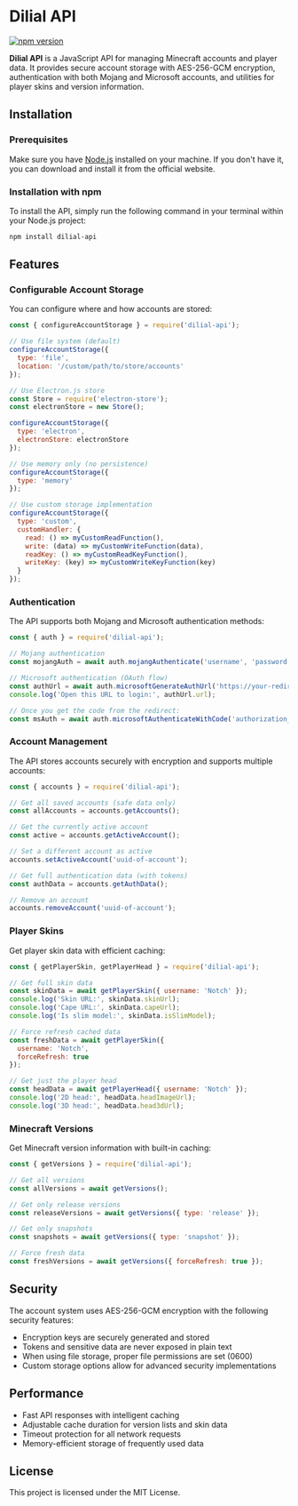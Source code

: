 # Dilial API

[![npm version](https://badge.fury.io/js/dilial-api.svg)](https://badge.fury.io/js/dilial-api)

**Dilial API** is a JavaScript API for managing Minecraft accounts and player data. It provides secure account storage with AES-256-GCM encryption, authentication with both Mojang and Microsoft accounts, and utilities for player skins and version information.

## Installation

### Prerequisites

Make sure you have [Node.js](https://nodejs.org/) installed on your machine. If you don't have it, you can download and install it from the official website.

### Installation with npm

To install the API, simply run the following command in your terminal within your Node.js project:

```bash
npm install dilial-api
```

## Features

### Configurable Account Storage

You can configure where and how accounts are stored:

```javascript
const { configureAccountStorage } = require('dilial-api');

// Use file system (default)
configureAccountStorage({
  type: 'file',
  location: '/custom/path/to/store/accounts'
});

// Use Electron.js store
const Store = require('electron-store');
const electronStore = new Store();

configureAccountStorage({
  type: 'electron',
  electronStore: electronStore
});

// Use memory only (no persistence)
configureAccountStorage({
  type: 'memory'
});

// Use custom storage implementation
configureAccountStorage({
  type: 'custom',
  customHandler: {
    read: () => myCustomReadFunction(),
    write: (data) => myCustomWriteFunction(data),
    readKey: () => myCustomReadKeyFunction(),
    writeKey: (key) => myCustomWriteKeyFunction(key)
  }
});
```

### Authentication

The API supports both Mojang and Microsoft authentication methods:

```javascript
const { auth } = require('dilial-api');

// Mojang authentication
const mojangAuth = await auth.mojangAuthenticate('username', 'password');

// Microsoft authentication (OAuth flow)
const authUrl = await auth.microsoftGenerateAuthUrl('https://your-redirect-uri.com');
console.log('Open this URL to login:', authUrl.url);

// Once you get the code from the redirect:
const msAuth = await auth.microsoftAuthenticateWithCode('authorization_code', 'https://your-redirect-uri.com');
```

### Account Management

The API stores accounts securely with encryption and supports multiple accounts:

```javascript
const { accounts } = require('dilial-api');

// Get all saved accounts (safe data only)
const allAccounts = accounts.getAccounts();

// Get the currently active account
const active = accounts.getActiveAccount();

// Set a different account as active
accounts.setActiveAccount('uuid-of-account');

// Get full authentication data (with tokens)
const authData = accounts.getAuthData();

// Remove an account
accounts.removeAccount('uuid-of-account');
```

### Player Skins

Get player skin data with efficient caching:

```javascript
const { getPlayerSkin, getPlayerHead } = require('dilial-api');

// Get full skin data
const skinData = await getPlayerSkin({ username: 'Notch' });
console.log('Skin URL:', skinData.skinUrl);
console.log('Cape URL:', skinData.capeUrl);
console.log('Is slim model:', skinData.isSlimModel);

// Force refresh cached data
const freshData = await getPlayerSkin({ 
  username: 'Notch',
  forceRefresh: true 
});

// Get just the player head
const headData = await getPlayerHead({ username: 'Notch' });
console.log('2D head:', headData.headImageUrl);
console.log('3D head:', headData.head3dUrl);
```

### Minecraft Versions

Get Minecraft version information with built-in caching:

```javascript
const { getVersions } = require('dilial-api');

// Get all versions
const allVersions = await getVersions();

// Get only release versions
const releaseVersions = await getVersions({ type: 'release' });

// Get only snapshots
const snapshots = await getVersions({ type: 'snapshot' });

// Force fresh data
const freshVersions = await getVersions({ forceRefresh: true });
```

## Security

The account system uses AES-256-GCM encryption with the following security features:

- Encryption keys are securely generated and stored
- Tokens and sensitive data are never exposed in plain text
- When using file storage, proper file permissions are set (0600)
- Custom storage options allow for advanced security implementations

## Performance

- Fast API responses with intelligent caching
- Adjustable cache duration for version lists and skin data
- Timeout protection for all network requests
- Memory-efficient storage of frequently used data

## License

This project is licensed under the MIT License.